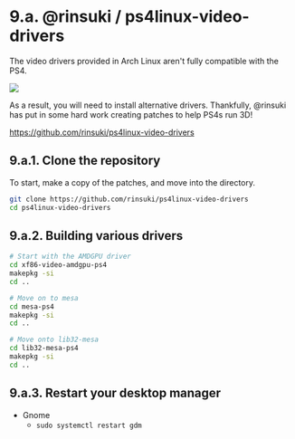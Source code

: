 # 9.a. @rinsuki / ps4linux-video-drivers

The video drivers provided in Arch Linux aren't fully compatible with the PS4.

![](./broken-drivers.jpg)

As a result, you will need to install alternative drivers.
Thankfully, @rinsuki has put in some hard work creating patches to help PS4s run 3D!

https://github.com/rinsuki/ps4linux-video-drivers

## 9.a.1. Clone the repository

To start, make a copy of the patches, and move into the directory.

```bash
git clone https://github.com/rinsuki/ps4linux-video-drivers
cd ps4linux-video-drivers
```

## 9.a.2. Building various drivers

```bash
# Start with the AMDGPU driver
cd xf86-video-amdgpu-ps4
makepkg -si
cd ..

# Move on to mesa
cd mesa-ps4
makepkg -si
cd ..

# Move onto lib32-mesa
cd lib32-mesa-ps4
makepkg -si
cd ..
```

## 9.a.3. Restart your desktop manager

- Gnome
    - `sudo systemctl restart gdm`
